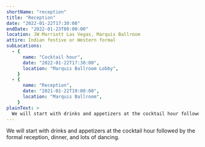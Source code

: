 ```yaml
---
shortName: "reception"
title: "Reception"
date: "2022-01-22T17:30:00"
endDate: "2022-01-23T00:00:00"
location: JW Marriott Las Vegas, Marquis Ballroom
attire: Indian festive or Western formal
subLocations:
  - {
      name: "Cocktail hour",
      date: "2022-01-22T17:30:00",
      location: "Marquis Ballroom Lobby",
    }
  - {
      name: "Reception",
      date: "2021-01-22T19:00:00",
      location: "Marquis Ballroom",
    }
plainText: >
  We will start with drinks and appetizers at the cocktail hour followed by the formal reception, dinner, and lots of dancing.
---
```


We will start with drinks and appetizers at the cocktail hour followed by the formal reception, dinner, and lots of dancing.
